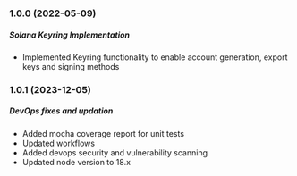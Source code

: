 ### 1.0.0 (2022-05-09)

##### Solana Keyring Implementation

- Implemented Keyring functionality to enable account generation, export keys and signing methods

### 1.0.1 (2023-12-05)

##### DevOps fixes and updation

- Added mocha coverage report for unit tests
- Updated workflows
- Added devops security and vulnerability scanning
- Updated node version to 18.x